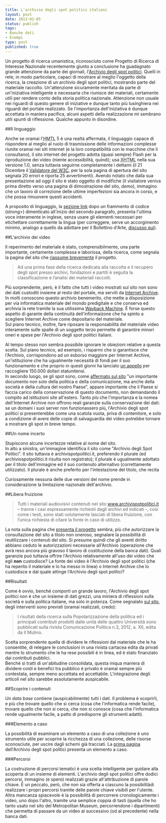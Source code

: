 ```yaml
--- 
title: L'archivio degli spot politici italiani
layout: post
date: 2013-02-05
status: publish
tags: 
- Banche dati
- Esempi
type: post
published: true
---
```

Un progetto di ricerca umanistica, riconosciuto come Progetto di Ricerca di Interesse Nazionale recentemente giunto a conclusione ha guadagnato grande attenzione da parte dei giornali, l'[Archivio degli spot politici][5]. Quelli in rete, in modo particolare, capaci di mostrare al meglio l'oggetto della ricerca, la creazione di un archivio degli spot politici, mostrando parte del materiale raccolto. Un'attenzione sicuramente meritata da parte di un'iniziativa intelligente e necessaria che riunisce dei materiali, certamente utili per rendere conto della storia politica nazionale. Attenzione non usuale nei riguardi di questo genere di iniziative e dunque tanto più lusinghiera nei riguardi del portale realizzato. Se l'importanza dell'iniziativa è dunque accettata in maniera pacifica, alcuni aspetti della realizzazione mi sembrano utili spunti di riflessione. Qualche appunto in disordine.

##Il linguaggio

Anche se oramai l'<abbr title="Hyper Text Markup Language" lang="en">HMTL</abbr> 5 è una realtà affermata, il linguaggio capace di rispondere al meglio al ruolo di trasmissione delle informazioni complesse riunite oramai nei siti internet (e la loro compatibilità con le macchine che li consultano), il sito internet del progetto adotta (quasi sempre) <span lang="en">Flash</span> per la riproduzione dei video (niente accessibilità, quindi); usa <abbr title="Extendend Hypertext Markup Language" lang="en">XHTML</abbr> nella sua versione 1.0, senza tuttavia seguirne completamente i dettami (il 21 Dicembre il [Validatore del <abbr title="World Wide Web Consortium" lang="en">W3C</abbr>][1], per la sola pagina di apertura del sito segnala 20 errori e riporta 25 avvertimenti). Avendo notato che dalla sua presentazione ad oggi il sito è stato oggetto di modifiche (il visitatore veniva prima diretto verso una pagina di dimostrazione del sito, *demo*), immagino che un lavoro di correzione delle ultime imperfezioni sia ancora in corso, e che possa rimuovere questi accidenti.

A proposito di linguaggio, la [sezione link][8] dopo un frammento di codice (strong>) dimenticato all'inizio del secondo paragrafo, presenta l'ultima voce interamente in inglese, senza usare gli elementi necessari per etichettare correttamente la lingua (per correggere, serve un accorgimento minimo, analogo a quello da adottare per il Bollettino d'Arte, [discusso qui][9]).

##L'archivio dei video

Il reperimento del materiale è stato, comprensibilmente, una parte importante, certamente complessa e laboriosa, della ricerca, come segnala la pagina del sito che [riassume brevemente][7] il progetto.

>Ad una prima fase della ricerca dedicata alla raccolta e il recupero degli spot presso archivi, fondazioni e partiti è seguita la classificazione e l’analisi dei materiali raccolti.

Più sorprendente, però, è il fatto che tutti i video mostrati sul sito non sono dei dati custoditi insieme al resto del portale, ma serviti da <a href="http://archive.org/" title="Il sito, in inglese, di Internet Archive" lang="en">Internet Archive</a>. In molti conoscono questo archivio benemerito, che mette a disposizione per via informatica materiale del mondo predigitale e che conserva ed archivia la rete tramite la sua utilissima <a href="http://archive.org/web/web.php" title="La macchina del tempo del WWW" lang="en">Wayback Machine</a>. È forse questo aspetto di garante della continuità dell'informaizone che ha spinto a scegliere <span lang="en">Internet Archive</span> come depositario del materiale.<br>
Sul piano tecnico, inoltre, fare riposare la responsabilità del materiale video interamente sulle spalle di un soggetto terzo permette di garantire minori oneri e spese per l'Archivio degli spot politici italiani.

Al tempo stesso non sembra possibile ignorare le obiezioni relative a questa scelta. Sul piano tecnico, ad esempio, i risparmi che si garantisce che l'Archivio, corrispondono ad un esborso maggiore per <span lang="en">Internet Archive</span>, un'istituzione che ha ugualmente necessità di fondi per il suo funzionamento e che proprio in questi giorni ha lanciato [un appello][5] per raccogliere 150.000 dollari statunitensi.<br>
In secondo luogo, se gli spot sono, come [affermato sul sito][7] "un importante documento non solo della politica e della comunicazione, ma anche della società e della cultura del nostro Paese", appare importante che il Paese si faccia carico della conservazione di questo documento, non demandando il compito ad istituzioni site all'estero. Tanto più che l'importanza e la nomea dell'<span lang="en">Internet Archive</span> non offrono reali garanzie sulla conservazione dei dati: se un domani i suoi server non funzionassero più, l'Archivio degli spot politici si presenterebbe come una scatola vuota, priva di contenitore, e solo a condizione di avere delle copie di salvaguardia dei video potrebbe tornare a mostrare gli spot in breve tempo.

##Un nome incerto

Stupiscono alcune incertezze relative al nome del sito.<br>
In alto a sinistra, un'immagine identifica il sito come "Archivio degli Spot Politici". Il sito tuttavia è archivispotpolitici.it, preferendo il plurale (ed archiviospotpolitici.it risulta non registrato); il plurale è ugualmente adottato per il titolo dell'immagine ed il suo contenuto alternativo (correttamente utilizzato). Il plurale è anche preferito per l'intestazione del titolo, che recita

<code><title>Archivi Spot Politici - Raccolta e Analisi Video Spot Slogan Partiti Politici Campagna Elettorale</title></code>

Curiosamente nessuna delle due versioni del nome prende in considerazione la limitazione nazionale dell'archivio.

##Libera fruizione

>Tutti i materiali audiovisivi contenuti nel sito www.archivispotpolitici.it – tranne i casi espressamente richiesti dagli archivi ed indicati -, così come i testi, sono stati volutamente lasciati di libera fruizione, con l’unica richiesta di citare la fonte in caso di utilizzo.

La nota sulla pagina che [presenta il progetto][10] sembra, più che autorizzare la consultazione del sito a titolo non oneroso, segnalare la possibilità di reutilizzare i contenuti del sito. Si presume quindi che gli aventi diritto abbiano ceduto le autorizzazioni necessarie all'Archivio (operazione che avrà reso ancora più gravoso il lavoro di costituzione della banca dati). Quali garanzie può tuttavia offrire l'Archivio relativamente all'uso dei video che egli **non** custodisce? La fonte dei video è l'Archivio degli spot politici (che ha reperito il materiale e lo ha messo in linea) o <span lang="en">Internet Archive</span> che lo custodisce e dal quale attinge l'Archivio degli spot politici?

##Risultati

Come è ovvio, benché comporti un grande lavoro, l'Archivio degli spot politici non è che un insieme di dati grezzi, una miniera di riflessioni sulla società e sulla politica italiane, ma solo in potenza. Come segnalato [sul sito][10], degli interventi sono previsti (oramai realizzati, credo):

>I risultati della ricerca sulla Popolarizzazione della politica ed i principali contributi prodotti dalle unità delle quattro Università sono pubblicati sulla rivista Comunicazione Politica n.3, 2012, a. XII, edita da Il Mulino.

Scelta sorprendente quella di dividere le riflessioni dal materiale che le ha consentite, di relegare le conclusioni in una rivista cartacea edita da privati mentre lo strumento che le ha rese possibili è in linea, ed è stato finanziato dai contributi pubblici.<br>
Benché si tratti di un'abitudine consolidata, questa iniqua maniera di dividere costi e benefici tra pubblico è privato è oramai sempre più contestata, sempre meno accettata ed accettabile. L'integrazione degli articoli nel sito sarebbe assolutamente auspicabile.

##Scoprire i contenuti

Un <i lang="en">data base</i> contiene (auspicabilmente) tutti i dati. Il problema è scoprirli, e più che trovare quello che si cerca (cosa che l'informatica rende facile), trovare quello che non si cerca, che non si conosce (cosa che l'informatica rende ugualmente facile, a patto di predisporre gli strumenti adatti).

###Elemento a caso

La possibilità di esaminare un elemento a caso di una collezione è uno strumento utile per scoprire la ricchezza di una collezione, delle risorse sconosciute, per uscire dagli schemi già tracciati. La [prima pagina][6] dell'Archivio degli spot politici presenta un elemento a caso.

###Percorsi

La costruzione di percorsi tematici è una scelta intelligente per guidare alla scoperta di un insieme di elementi. L'archivio degli spot politici offre dodici percorsi, immagino (e spero) realizzati grazie all'attribuzione di parole chiave. È un peccato, però, che non sia offerta a ciascuno la possibilitàdi realizzare i propri percorsi tramite delle parole chiave visibili per l'utente.<br>
Altra mancanza spiacevole è la possibilità di percorrere cronologicamente i video, uno dopo l'altro, tramite una semplice coppia di tasti (quella che ho tanto usato nel sito del <span lang="en">Metropolitan Museum</span>, percorrendone i dipartimenti) che permetta di passare da un video al successivo (od al precedente) nella banca dati.

[1]: http://validator.w3.org/ "Il servizio offerto dal W3C, in inglese"
[3]: http://archive.org/ "In inglese, Internet Archive"
[4]: http://archive.org/web/web.php "La macchina del tempo del WWW"
[5]: http://archive.org/donate/ "La raccolta fondi, sino al 31 Dicembre 2012"
[6]: http://www.archivispotpolitici.it/ "Archivio degli spot politici"
[7]: http://www.archivispotpolitici.it/progetto.php "Presentazione del progetto"
[8]: http://www.archivispotpolitici.it/link.php "La sezione Link dell'Archivio degli spot politici"
[9]: http://zeriuno.github.com/2012/12/07/l-archivio-del-bollettino-d-arte-in-linea.html "Il Bollettino d'Arte, su Zeriuno"
[10]: http://www.archivispotpolitici.it/progetto.php ""